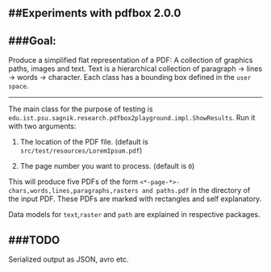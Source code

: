 ##Experiments with pdfbox 2.0.0 
---------------------------------

###Goal: 
----------

Produce a simplified flat representation of a PDF: A collection of graphics paths, images and text. Text is a hierarchical collection of paragraph -> lines -> words -> character. Each class has a bounding box defined in the `user space`.

------------

The main class for the purpose of testing is `edu.ist.psu.sagnik.research.pdfbox2playground.impl.ShowResults`. Run it with two arguments: 

1. The location of the PDF file. (default is `src/test/resources/LoremIpsum.pdf`)
  
2. The page number you want to process. (default is `0`)
 
This will produce five PDFs of the form `<*-page-*>-chars,words,lines,paragraphs,rasters and paths.pdf` in the directory of the input PDF. These PDFs are marked with rectangles and self explanatory.

Data models for `text`,`raster` and `path` are explained in respective packages.

###TODO
------------

Serialized output as JSON, avro etc.